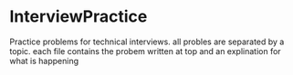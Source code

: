 # InterviewPractice
Practice problems for technical interviews. all probles are separated by a topic. each file contains the probem written at top and an explination for what is happening 
